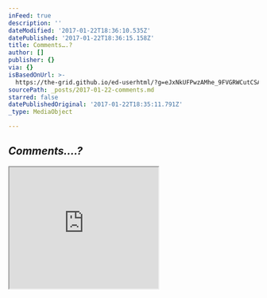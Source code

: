 ```yaml
---
inFeed: true
description: ''
dateModified: '2017-01-22T18:36:10.535Z'
datePublished: '2017-01-22T18:36:15.158Z'
title: Comments….?
author: []
publisher: {}
via: {}
isBasedOnUrl: >-
  https://the-grid.github.io/ed-userhtml/?g=eJxNkUFPwzAMhe_9FVGRWCutCSAhIdruMIkDl12AE0IoS5wt3ZpUsVuoEP-ddOskbnH86T37udJ2YFbXqdkWwXtKV5WIX6ukQhVsR6vM9E6R9S7TS4bLyObsJ2FskIE1sTYNspppvgN6OkILjnA9vsrdRraQYf5-81FG2hqW_WfW47POolTOAlAf3MTMQiqAJJi5qFDGBrc69qw-YxyDimUqhPLOgSJupIKt9wfugAS4z7cXgfrAG7z6Ntv2WN9eDxAwLlEPd_whnWTi3LyTIXpsvAZuHUKgNRgfIJv3ysvkN9Ne9dMkS7Y4J7KIr4tf0WD0WeR5WYk5rySppkjVUSKeUlW-PaWSMi1JFvsApk73RB0-CkF72AWrubTCWKeL0feh-JKjmGnXt51Hikr3l8v8AUGlj6s
sourcePath: _posts/2017-01-22-comments.md
starred: false
datePublishedOriginal: '2017-01-22T18:35:11.791Z'
_type: MediaObject

---
```

## _**Comments....?**_

<iframe src="https://the-grid.github.io/ed-userhtml/?g=eJxNkUFPwzAMhe_9FVGRWCutCSAhIdruMIkDl12AE0IoS5wt3ZpUsVuoEP-ddOskbnH86T37udJ2YFbXqdkWwXtKV5WIX6ukQhVsR6vM9E6R9S7TS4bLyObsJ2FskIE1sTYNspppvgN6OkILjnA9vsrdRraQYf5-81FG2hqW_WfW47POolTOAlAf3MTMQiqAJJi5qFDGBrc69qw-YxyDimUqhPLOgSJupIKt9wfugAS4z7cXgfrAG7z6Ntv2WN9eDxAwLlEPd_whnWTi3LyTIXpsvAZuHUKgNRgfIJv3ysvkN9Ne9dMkS7Y4J7KIr4tf0WD0WeR5WYk5rySppkjVUSKeUlW-PaWSMi1JFvsApk73RB0-CkF72AWrubTCWKeL0feh-JKjmGnXt51Hikr3l8v8AUGlj6s" height="244" style=""></iframe>
